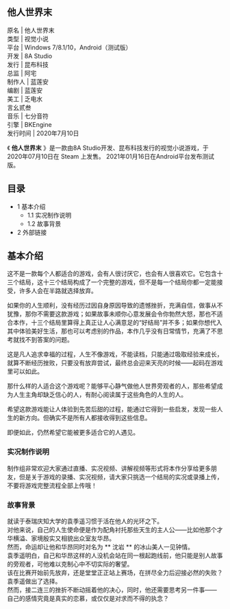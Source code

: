 他人世界末  
---  
原名  |  他人世界末   
类型  |  视觉小说   
平台  |  Windows 7/8.1/10，Android（测试版）   
开发  |  8A Studio   
发行  |  昆布科技   
总监  |  阿宅   
制作人  |  蓝莲安   
编剧  |  蓝莲安   
美工  |  乏电水   
言幺贰叁  
音乐  |  七分音符   
引擎  |  BKEngine   
发行时间  |  2020年7月10日   
  
《 **他人世界末** 》是一款由8A Studio开发、昆布科技发行的视觉小说游戏，于2020年07月10日在  Steam  上发售。
2021年01月16日在Android平台发布测试版。

##  目录

  * 1  基本介绍 
    * 1.1  实况制作说明 
    * 1.2  故事背景 
  * 2  外部链接 

##  基本介绍

这不是一款每个人都适合的游戏，会有人很讨厌它，也会有人很喜欢它。它包含十三个结局，这十三个结局构成了一个完整的游戏，但不是每一个结局你都一定能接受，许多人会在半路就选择放弃。

如果你的人生顺利，没有经历过因自身原因导致的遗憾挫折，充满自信，做事从不犹豫，那你不需要这款游戏；如果故事未顺你心意发展会令你勃然大怒，那也不适合本作，十三个结局里算得上真正让人心满意足的“好结局”并不多；如果你想代入其中体验美好生活，那也可以考虑别的作品，本作几乎没有日常情节，充满了不思考就找不到答案的问题。

这是凡人追求幸福的过程，人生不像游戏，不能读档，只能通过吸取经验来成长，就算不断经历挫败，只要没有放弃尝试，最终总会迎来天亮的时候——起码在游戏里可以如此。

那什么样的人适合这个游戏呢？能够平心静气做他人世界旁观者的人，那些希望成为人生主角却缺乏信心的人，有耐心阅读属于这些角色的人生的人。

希望这款游戏能让人体验到先苦后甜的过程，能通过它得到一些启发，发现一些人生的新方向。但确实不是所有人都接收得到这些信息。

即便如此，仍然希望它能被更多适合它的人遇见。

###  实况制作说明

制作组非常欢迎大家通过直播、实况视频、讲解视频等形式将本作分享给更多朋友，但是关于游戏的录播、实况视频，请大家只挑选一个结局的实况或录播上传，不要将游戏完整流程全部上传哦！

###  故事背景

就读于泰瑞庆知大学的袁季遥习惯于活在他人的光环之下。  
对他来说，自己的人生使命便是作为配角衬托那些天生的主人公——比如他那个才华横溢、家境殷实又相貌出众室友华昂。  
然而，命运却让他和华昂同时对名为 ** 沈岩  ** 的冰山美人一见钟情。  
袁季遥明白，自己和华昂这样的人没机会站在同一根起跑线前，他只能是别人故事的旁观者，可他难以克制心中不切实际的奢望。  
该在比赛开始前先放弃，还是堂堂正正站上赛场，在拼尽全力后迎接必然的失败？  
袁季遥做出了选择。  
然而，接二连三的挫折不断动摇着他的决心，同时，他还需要思考另一件事——  
自己的感情究竟是真实的恋慕，或仅仅是对求而不得的执念？